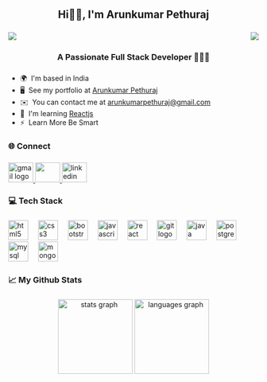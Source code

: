 <h2 align="center"> Hi👋🏻, I'm Arunkumar Pethuraj</h2>

###

<img align="left" src="https://visitor-badge.laobi.icu/badge?page_id=Arunkumar-Pethuraj.Arunkumar-Pethuraj&left_color=dimgrey&right_color=teal&left_text=Profile%20Views"  />

###

<a href="https://www.github.com/Arunkumar-Pethuraj" target="_blank" rel="noreferrer">
<img align="right" src="https://img.shields.io/github/followers/Arunkumar-Pethuraj?logo=github&style=for-the-badge&color=0891b2&labelColor=1c1917" /></a>

###

<br clear="both">

<h3 align="center">A Passionate Full Stack Developer 👨🏻‍💻</h3>

###

* 🌍  I'm based in India
* 🖥️  See my portfolio at [Arunkumar Pethuraj](https://arunkumarpethuraj.netlify.app/)
* ✉️  You can contact me at [arunkumarpethuraj@gmail.com](mailto:arunkumarpethuraj@gmail.com)
* 🧠  I'm learning [Reactjs](https://react.dev/)
* ⚡  Learn More Be Smart

###

<h3 align="left">🌐 Connect</h3>

###

  <a href="arunkumarpethuraj@gmail.com" target="_blank">
    <img src="https://raw.githubusercontent.com/maurodesouza/profile-readme-generator/master/src/assets/icons/social/gmail/default.svg" width="50" height="40" alt="gmail logo"  />
  </a>

  <a href="https://www.github.com/Arunkumar-Pethuraj" target="_blank" rel="noreferrer">
   <picture> 
   <source media="(prefers-color-scheme: dark)" srcset="https://raw.githubusercontent.com/danielcranney/readme-generator/main/public/icons/socials/github-dark.svg" /> 
   <source media="(prefers-color-scheme: light)" srcset="https://raw.githubusercontent.com/danielcranney/readme-generator/main/public/icons/socials/github.svg" /> 
   <img src="https://raw.githubusercontent.com/danielcranney/readme-generator/main/public/icons/socials/github.svg" width="50" height="40" /> 
   </picture> 
 </a>
 
  <a href="https://www.linkedin.com/in/arunkumar-pethuraj" target="_blank">
    <img src="https://raw.githubusercontent.com/maurodesouza/profile-readme-generator/master/src/assets/icons/social/linkedin/default.svg" width="50" height="40" alt="linkedin logo"  />
  </a>
 
###

<h3 align="left">💻 Tech Stack</h3>

###

<div align="left">
  <img src="https://cdn.jsdelivr.net/gh/devicons/devicon/icons/html5/html5-original.svg" height="40" alt="html5 logo"  />
  <img width="12" />
  <img src="https://cdn.jsdelivr.net/gh/devicons/devicon/icons/css3/css3-original.svg" height="40" alt="css3 logo"  />
  <img width="12" />
  <img src="https://cdn.jsdelivr.net/gh/devicons/devicon/icons/bootstrap/bootstrap-original.svg" height="40" alt="bootstrap logo"  />
  <img width="12" />
  <img src="https://cdn.jsdelivr.net/gh/devicons/devicon/icons/javascript/javascript-original.svg" height="40" alt="javascript logo"  />
  <img width="12" />
  <img src="https://cdn.jsdelivr.net/gh/devicons/devicon/icons/react/react-original.svg" height="40" alt="react logo"  />
  <img width="12" />
  <img src="https://cdn.jsdelivr.net/gh/devicons/devicon/icons/git/git-original.svg" height="40" alt="git logo"  />
  <img width="12" />
  <img src="https://cdn.jsdelivr.net/gh/devicons/devicon/icons/java/java-original.svg" height="40" alt="java logo"  />
  <img width="12" />
  <img src="https://cdn.jsdelivr.net/gh/devicons/devicon/icons/postgresql/postgresql-original.svg" height="40" alt="postgresql logo"  />
  <img width="12" />
  <img src="https://cdn.jsdelivr.net/gh/devicons/devicon/icons/mysql/mysql-original.svg" height="40" alt="mysql logo"  />
  <img width="12" />
  <img src="https://cdn.jsdelivr.net/gh/devicons/devicon/icons/mongodb/mongodb-original.svg" height="40" alt="mongodb logo"  />
</div>

###

<h3 align="left">📈 My Github Stats</h3>

###

<div align="center">
  <img src="https://github-readme-stats.vercel.app/api?username=Arunkumar-Pethuraj&hide_title=false&hide_rank=false&show_icons=true&include_all_commits=true&count_private=true&disable_animations=false&theme=gotham&locale=en&hide_border=true&order=1" height="150" alt="stats graph"  />
  <img src="https://github-readme-stats.vercel.app/api/top-langs?username=Arunkumar-Pethuraj&locale=en&hide_title=false&layout=compact&card_width=320&langs_count=10&theme=gotham&hide_border=true&order=2" height="150" alt="languages graph"  />
</div>

###
